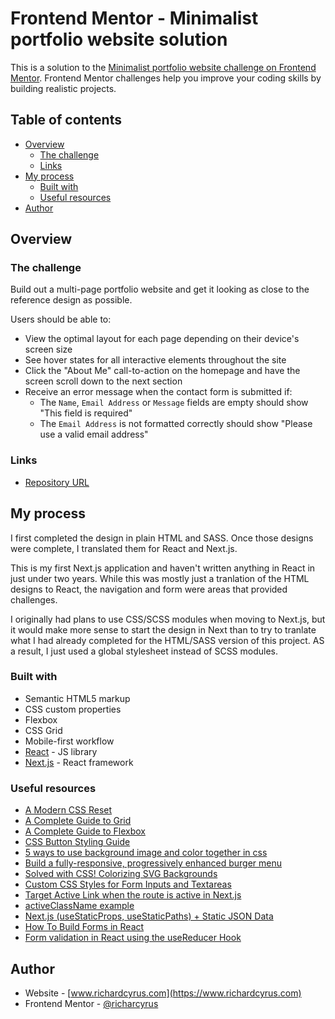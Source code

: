 # Frontend Mentor - Minimalist portfolio website solution

This is a solution to the [Minimalist portfolio website challenge on Frontend Mentor](https://www.frontendmentor.io/challenges/minimalist-portfolio-website-LMy-ZRyiE). Frontend Mentor challenges help you improve your coding skills by building realistic projects.

## Table of contents

- [Overview](#overview)
  - [The challenge](#the-challenge)
  - [Links](#links)
- [My process](#my-process)
  - [Built with](#built-with)
  - [Useful resources](#useful-resources)
- [Author](#author)

## Overview

### The challenge

Build out a multi-page portfolio website and get it looking as close to the reference design as possible.

Users should be able to:

- View the optimal layout for each page depending on their device's screen size
- See hover states for all interactive elements throughout the site
- Click the "About Me" call-to-action on the homepage and have the screen scroll down to the next section
- Receive an error message when the contact form is submitted if:
  - The `Name`, `Email Address` or `Message` fields are empty should show "This field is required"
  - The `Email Address` is not formatted correctly should show "Please use a valid email address"

### Links

- [Repository URL](https://github.com/richardcyrus/fm-minimalist-portfolio-website)

## My process

I first completed the design in plain HTML and SASS. Once those designs were complete, I translated them for React and Next.js.

This is my first Next.js application and haven't written anything in React in just under two years. While this was mostly just a tranlation of the HTML designs to React, the navigation and form were areas that provided challenges.

I originally had plans to use CSS/SCSS modules when moving to Next.js, but it would make more sense to start the design in Next than to try to tranlate what I had already completed for the HTML/SASS version of this project. AS a result, I just used a global stylesheet instead of SCSS modules.

### Built with

- Semantic HTML5 markup
- CSS custom properties
- Flexbox
- CSS Grid
- Mobile-first workflow
- [React](https://reactjs.org/) - JS library
- [Next.js](https://nextjs.org/) - React framework

### Useful resources

- [A Modern CSS Reset](https://piccalil.li/blog/a-modern-css-reset/)
- [A Complete Guide to Grid](https://css-tricks.com/snippets/css/complete-guide-grid/)
- [A Complete Guide to Flexbox](https://css-tricks.com/snippets/css/a-guide-to-flexbox/)
- [CSS Button Styling Guide](https://moderncss.dev/css-button-styling-guide/)
- [5 ways to use background image and color together in css](https://frontendresource.com/css-background-image-color/)
- [Build a fully-responsive, progressively enhanced burger menu](https://piccalil.li/tutorial/build-a-fully-responsive-progressively-enhanced-burger-menu/)
- [Solved with CSS! Colorizing SVG Backgrounds](https://css-tricks.com/solved-with-css-colorizing-svg-backgrounds/)
- [Custom CSS Styles for Form Inputs and Textareas](https://moderncss.dev/custom-css-styles-for-form-inputs-and-textareas/)
- [Target Active Link when the route is active in Next.js](https://stackoverflow.com/questions/53262263/target-active-link-when-the-route-is-active-in-next-js)
- [activeClassName example](https://github.com/vercel/next.js/tree/canary/examples/active-class-name)
- [Next.js (useStaticProps, useStaticPaths) + Static JSON Data](https://medium.com/swlh/next-js-usestaticprops-usestaticpaths-static-json-data-9f7903b8a5aa)
- [How To Build Forms in React](https://www.digitalocean.com/community/tutorials/how-to-build-forms-in-react)
- [Form validation in React using the useReducer Hook](https://www.codingdeft.com/posts/react-form-validation/)

## Author

- Website - [www.richardcyrus.com](https://www.richardcyrus.com)
- Frontend Mentor - [@richarcyrus](https://www.frontendmentor.io/profile/richarcyrus)
